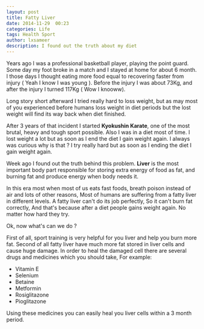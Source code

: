 ```yaml
---
layout: post
title: Fatty Liver
date: 2014-11-29  00:23
categories: Life
tags: Health Sport
author: lxsameer
description: I found out the truth about my diet
---
```


Years ago I was a professional basketball player, playing the point guard. Some day
my foot broke in a match and I stayed at home for about 6 month. I those days I thought
eating more food equal to recovering faster from injury ( Yeah I know I was young ).
Before the injury I was about 73Kg, and after the injury I turned 117Kg ( Wow I knooww).

Long story short afterward I tried really hard to loss weight, but as may most of you
experienced before humans loss weight in diet periods but the lost weight will find its way
back when diet finished.

After 3 years of that incident I started **Kyokushin Karate**, one of the most brutal, heavy and
tough sport possible. Also I was in a diet most of time. I lost weight a lot but as soon as I end
the diet I gain weight again. I always was curious why is that ? I try really hard but as soon as
I ending the diet I gain weight again.

Week ago I found out the truth behind this problem. **Liver** is the most important body part responsible
for storing extra energy of food as fat, and burning fat and produce energy when body needs it.

In this era most when most of us eats fast foods, breath poison instead of air and lots of other reasons,
Most of humans are suffering from a fatty liver in different levels. A fatty liver can't do its job perfectly,
So it can't burn fat correctly, And that's because after a diet people gains weight again. No matter how
hard they try.

Ok, now what's can we do ?

First of all, sport training is very helpful for you liver and help you burn more fat. Second of all
fatty liver have much more fat stored in liver cells and cause huge damage. In order to heal the damaged
cell there are several drugs and medicines which you should take, For example:

* Vitamin E
* Selenium
* Betaine
* Metformin
* Rosiglitazone
* Pioglitazone

Using these medicines you can easily heal you liver cells within a 3 month period.
